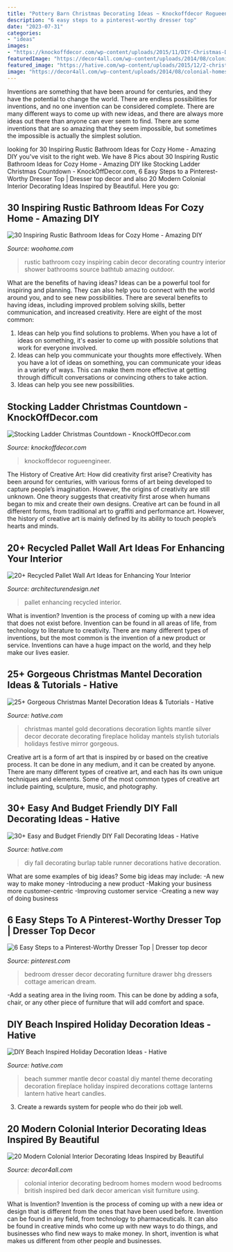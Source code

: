 ```yaml
---
title: "Pottery Barn Christmas Decorating Ideas ~ Knockoffdecor Rogueengineer"
description: "6 easy steps to a pinterest-worthy dresser top"
date: "2023-07-31"
categories:
- "ideas"
images:
- "https://knockoffdecor.com/wp-content/uploads/2015/11/DIY-Christmas-Decorations-Build-this-Pottery-Barn-inspired-ladder-advent-for-less-then-20-with-1.jpg"
featuredImage: "https://decor4all.com/wp-content/uploads/2014/08/colonial-homes-bedroom-decorating-ideas-5.jpg"
featured_image: "https://hative.com/wp-content/uploads/2015/12/2-christmas-mantel-decorating-ideas.jpg"
image: "https://decor4all.com/wp-content/uploads/2014/08/colonial-homes-bedroom-decorating-ideas-5.jpg"
---
```



Inventions are something that have been around for centuries, and they have the potential to change the world. There are endless possibilities for inventions, and no one invention can be considered complete. There are many different ways to come up with new ideas, and there are always more ideas out there than anyone can ever seem to find. There are some inventions that are so amazing that they seem impossible, but sometimes the impossible is actually the simplest solution.

	

		
looking for 30 Inspiring Rustic Bathroom Ideas for Cozy Home - Amazing DIY you've visit to the right web. We have 8 Pics about 30 Inspiring Rustic Bathroom Ideas for Cozy Home - Amazing DIY like Stocking Ladder Christmas Countdown - KnockOffDecor.com, 6 Easy Steps to a Pinterest-Worthy Dresser Top | Dresser top decor and also 20 Modern Colonial Interior Decorating Ideas Inspired by Beautiful. Here you go:
		
    
## 30 Inspiring Rustic Bathroom Ideas For Cozy Home - Amazing DIY

<img loading=lazy src="http://www.woohome.com/wp-content/uploads/2014/06/rustic-bathroom-ideas-8.jpg" onerror="this.onerror=null;this.src='https://tse3.mm.bing.net/th?id=OIP.mpkLxZBGCA3lDL2X_a86GwHaJs&amp;pid=15.1';" alt="30 Inspiring Rustic Bathroom Ideas for Cozy Home - Amazing DIY">

_Source: woohome.com_

>rustic bathroom cozy inspiring cabin decor decorating country interior shower bathrooms source bathtub amazing outdoor. 

	

What are the benefits of having ideas?
Ideas can be a powerful tool for inspiring and planning. They can also help you to connect with the world around you, and to see new possibilities. There are several benefits to having ideas, including improved problem solving skills, better communication, and increased creativity. Here are eight of the most common: 
1. Ideas can help you find solutions to problems. When you have a lot of ideas on something, it's easier to come up with possible solutions that work for everyone involved.
2. Ideas can help you communicate your thoughts more effectively. When you have a lot of ideas on something, you can communicate your ideas in a variety of ways. This can make them more effective at getting through difficult conversations or convincing others to take action. 
3. Ideas can help you see new possibilities.

    
## Stocking Ladder Christmas Countdown - KnockOffDecor.com

<img loading=lazy src="https://knockoffdecor.com/wp-content/uploads/2015/11/DIY-Christmas-Decorations-Build-this-Pottery-Barn-inspired-ladder-advent-for-less-then-20-with-1.jpg" onerror="this.onerror=null;this.src='https://tse4.mm.bing.net/th?id=OIP.ccJ_k7f8y1uYPBi2yR5ttAHaLj&amp;pid=15.1';" alt="Stocking Ladder Christmas Countdown - KnockOffDecor.com">

_Source: knockoffdecor.com_

>knockoffdecor rogueengineer. 

	

The History of Creative Art: How did creativity first arise?
Creativity has been around for centuries, with various forms of art being developed to capture people’s imagination. However, the origins of creativity are still unknown. One theory suggests that creativity first arose when humans began to mix and create their own designs. Creative art can be found in all different forms, from traditional art to graffiti and performance art. However, the history of creative art is mainly defined by its ability to touch people’s hearts and minds.

    
## 20+ Recycled Pallet Wall Art Ideas For Enhancing Your Interior

<img loading=lazy src="https://cdn.architecturendesign.net/wp-content/uploads/2015/06/AD-Pallet-Wall-Art-9.jpg" onerror="this.onerror=null;this.src='https://tse1.mm.bing.net/th?id=OIP.xZGMJb9Zy_pKMOJAJpu9VgHaLH&amp;pid=15.1';" alt="20+ Recycled Pallet Wall Art Ideas for Enhancing Your Interior">

_Source: architecturendesign.net_

>pallet enhancing recycled interior. 

	

What is invention?
Invention is the process of coming up with a new idea that does not exist before. Invention can be found in all areas of life, from technology to literature to creativity. There are many different types of inventions, but the most common is the invention of a new product or service. Inventions can have a huge impact on the world, and they help make our lives easier.

    
## 25+ Gorgeous Christmas Mantel Decoration Ideas &amp; Tutorials - Hative

<img loading=lazy src="https://hative.com/wp-content/uploads/2015/12/2-christmas-mantel-decorating-ideas.jpg" onerror="this.onerror=null;this.src='https://tse2.mm.bing.net/th?id=OIP.esPFmGGee7W6NO5CfgkayQHaJ4&amp;pid=15.1';" alt="25+ Gorgeous Christmas Mantel Decoration Ideas &amp; Tutorials - Hative">

_Source: hative.com_

>christmas mantel gold decorations decoration lights mantle silver decor decorate decorating fireplace holiday mantels stylish tutorials holidays festive mirror gorgeous. 

	

Creative art is a form of art that is inspired by or based on the creative process. It can be done in any medium, and it can be created by anyone. There are many different types of creative art, and each has its own unique techniques and elements. Some of the most common types of creative art include painting, sculpture, music, and photography.

    
## 30+ Easy And Budget Friendly DIY Fall Decorating Ideas - Hative

<img loading=lazy src="https://hative.com/wp-content/uploads/2017/09/fall-decorations-diy/31-fall-decoration-diy-ideas-tutorials.jpg" onerror="this.onerror=null;this.src='https://tse4.mm.bing.net/th?id=OIP.KaINovb_QbhELCwDIeJDJwHaPK&amp;pid=15.1';" alt="30+ Easy and Budget Friendly DIY Fall Decorating Ideas - Hative">

_Source: hative.com_

>diy fall decorating burlap table runner decorations hative decoration. 

	

What are some examples of big ideas?
Some big ideas may include: 
-A new way to make money 
-Introducing a new product 
-Making your business more customer-centric 
-Improving customer service 
-Creating a new way of doing business

    
## 6 Easy Steps To A Pinterest-Worthy Dresser Top | Dresser Top Decor

<img loading=lazy src="https://i.pinimg.com/736x/95/73/78/9573780a1ddbfa15af0048f07956132c--decorating-a-bedroom-ideas-for-decorating.jpg" onerror="this.onerror=null;this.src='https://tse4.mm.bing.net/th?id=OIP.h70zpQZnpyGrCtcaKaKlrgHaJ4&amp;pid=15.1';" alt="6 Easy Steps to a Pinterest-Worthy Dresser Top | Dresser top decor">

_Source: pinterest.com_

>bedroom dresser decor decorating furniture drawer bhg dressers cottage american dream. 

	

-Add a seating area in the living room. This can be done by adding a sofa, chair, or any other piece of furniture that will add comfort and space.

    
## DIY Beach Inspired Holiday Decoration Ideas - Hative

<img loading=lazy src="https://hative.com/wp-content/uploads/2015/11/beach-holiday-decorations/31-diy-beach-inspired-holiday-decoration-ideas.jpg" onerror="this.onerror=null;this.src='https://tse1.mm.bing.net/th?id=OIP.j1QrXNjkU3KIhgKAHjFO1gHaLH&amp;pid=15.1';" alt="DIY Beach Inspired Holiday Decoration Ideas - Hative">

_Source: hative.com_

>beach summer mantle decor coastal diy mantel theme decorating decoration fireplace holiday inspired decorations cottage lanterns lantern hative heart candles. 

	

3. Create a rewards system for people who do their job well.

    
## 20 Modern Colonial Interior Decorating Ideas Inspired By Beautiful

<img loading=lazy src="https://decor4all.com/wp-content/uploads/2014/08/colonial-homes-bedroom-decorating-ideas-5.jpg" onerror="this.onerror=null;this.src='https://tse3.mm.bing.net/th?id=OIP.i4OuA-ik3kvm159m14QH-wHaGq&amp;pid=15.1';" alt="20 Modern Colonial Interior Decorating Ideas Inspired by Beautiful">

_Source: decor4all.com_

>colonial interior decorating bedroom homes modern wood bedrooms british inspired bed dark decor american visit furniture using. 

	

What is Invention?
Invention is the process of coming up with a new idea or design that is different from the ones that have been used before. Invention can be found in any field, from technology to pharmaceuticals. It can also be found in creative minds who come up with new ways to do things, and businesses who find new ways to make money. In short, invention is what makes us different from other people and businesses.

